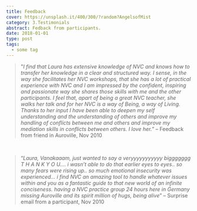 ```yaml
---
title: Feedback
cover: https://unsplash.it/400/300/?random?AngelsofMist
category: 3.Testimonials
abstract: Fedback from participants.
date: 2018-01-01
type: post
tags:
  - some tag
---
```


> "_I find that Laura has extensive knowledge of NVC and knows how to transfer her knowledge in a clear and structured way. I sense, in the way she facilitates her NVC workshops, that she has a lot of practical experience with NVC and I am impressed by the confident, inspiring and passionate way she shares those skills with me and the other participants. I feel that, apart of being a great NVC teacher, she walks her talk and for her NVC is a way of Being, a way of Living. Thanks to her input I have been able to deepen my self understanding and the understanding of others and improve my handling of conflicts between me and others and improve my mediation skills in conflicts between others. I love her._” – Feedback from friend in Auroville, Nov 2010

<br />

> “_Laura, Vanakaaam, just wanted to say a veryyyyyyyyyyy biggggggg T H A N K Y O U…. i wasn’t able to do that earlier eyes to eyes.. so many fears were rising up.. so much emotional insecurity was experienced… i find NVC an amazing tool to handle whatever issues within and you as a fantastic guide to that new world of an infinite conciseness. having a NVC practice group 24 hours here in Germany missing Auroville and its spirit million of hugs, being alive_” – Surprise email from a participant, Nov 2010
